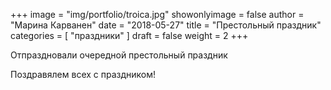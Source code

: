 +++
image = "img/portfolio/troica.jpg"
showonlyimage = false
author = "Марина Карванен"
date = "2018-05-27"
title = "Престольный праздник"
categories = [ "праздники" ]
draft = false
weight = 2
+++

Отпраздновали очередной престольный праздник
<!--more-->

Поздравялем всех с праздником!



